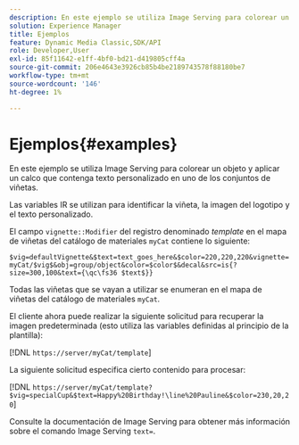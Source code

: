 ```yaml
---
description: En este ejemplo se utiliza Image Serving para colorear un objeto y aplicar un calco que contenga texto personalizado en uno de los conjuntos de viñetas.
solution: Experience Manager
title: Ejemplos
feature: Dynamic Media Classic,SDK/API
role: Developer,User
exl-id: 85f11642-e1ff-4bf0-bd21-d419805cff4a
source-git-commit: 206e4643e3926cb85b4be2189743578f88180be7
workflow-type: tm+mt
source-wordcount: '146'
ht-degree: 1%

---
```


# Ejemplos{#examples}

En este ejemplo se utiliza Image Serving para colorear un objeto y aplicar un calco que contenga texto personalizado en uno de los conjuntos de viñetas.

Las variables IR se utilizan para identificar la viñeta, la imagen del logotipo y el texto personalizado.

El campo `vignette::Modifier` del registro denominado *template* en el mapa de viñetas del catálogo de materiales `myCat` contiene lo siguiente:

`$vig=defaultVignette&$text=text_goes_here&$color=220,220,220&vignette=myCat/$vig$&obj=group/object&color=$color$&decal&src=is{?size=300,100&text={\qc\fs36 $text$}}`

Todas las viñetas que se vayan a utilizar se enumeran en el mapa de viñetas del catálogo de materiales `myCat`.

El cliente ahora puede realizar la siguiente solicitud para recuperar la imagen predeterminada (esto utiliza las variables definidas al principio de la plantilla):

[!DNL `https://server/myCat/template`]

La siguiente solicitud especifica cierto contenido para procesar:

[!DNL `https://server/myCat/template?$vig=specialCup&$text=Happy%20Birthday!\line%20Pauline&$color=230,20,20`]

Consulte la documentación de Image Serving para obtener más información sobre el comando Image Serving `text=`.
